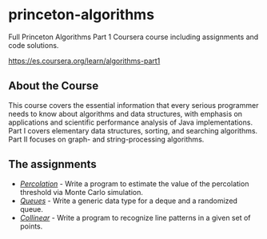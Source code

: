 # princeton-algorithms

Full Princeton Algorithms Part 1 Coursera course including assignments and code solutions.

https://es.coursera.org/learn/algorithms-part1

## About the Course

This course covers the essential information that every serious programmer needs to know about algorithms and data structures, with emphasis on applications and scientific performance analysis of Java implementations. Part I covers elementary data structures, sorting, and searching algorithms. Part II focuses on graph- and string-processing algorithms.

## The assignments

- [_Percolation_][1] - Write a program to estimate the value of the percolation threshold via Monte Carlo simulation.
- [_Queues_][2] - Write a generic data type for a deque and a randomized queue.
- [_Collinear_][3] - Write a program to recognize line patterns in a given set of points.

[1]: https://github.com/joantolos/princeton-algorithms/tree/main/week1/99.Assignment
[2]: https://github.com/joantolos/princeton-algorithms/tree/main/week2/99.Assignmnet
[3]: https://github.com/joantolos/princeton-algorithms/tree/main/week3/99.Assignment